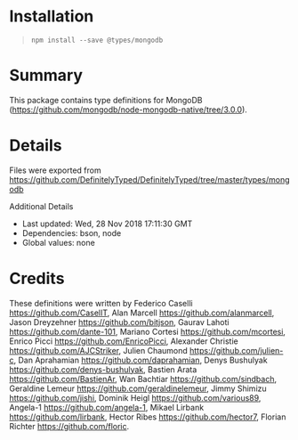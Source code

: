 # Installation
> `npm install --save @types/mongodb`

# Summary
This package contains type definitions for MongoDB (https://github.com/mongodb/node-mongodb-native/tree/3.0.0).

# Details
Files were exported from https://github.com/DefinitelyTyped/DefinitelyTyped/tree/master/types/mongodb

Additional Details
 * Last updated: Wed, 28 Nov 2018 17:11:30 GMT
 * Dependencies: bson, node
 * Global values: none

# Credits
These definitions were written by Federico Caselli <https://github.com/CaselIT>, Alan Marcell <https://github.com/alanmarcell>, Jason Dreyzehner <https://github.com/bitjson>, Gaurav Lahoti <https://github.com/dante-101>, Mariano Cortesi <https://github.com/mcortesi>, Enrico Picci <https://github.com/EnricoPicci>, Alexander Christie <https://github.com/AJCStriker>, Julien Chaumond <https://github.com/julien-c>, Dan Aprahamian <https://github.com/daprahamian>, Denys Bushulyak <https://github.com/denys-bushulyak>, Bastien Arata <https://github.com/BastienAr>, Wan Bachtiar <https://github.com/sindbach>, Geraldine Lemeur <https://github.com/geraldinelemeur>, Jimmy Shimizu <https://github.com/jishi>, Dominik Heigl <https://github.com/various89>, Angela-1 <https://github.com/angela-1>, Mikael Lirbank <https://github.com/lirbank>, Hector Ribes <https://github.com/hector7>, Florian Richter <https://github.com/floric>.
